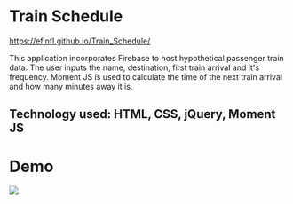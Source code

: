 # Train Schedule
https://efinfl.github.io/Train_Schedule/

This application incorporates Firebase to host hypothetical passenger train data. The user inputs the name, destination, first train arrival and it's frequency. Moment JS is used to calculate the time of the next train arrival and how many minutes away it is.

## Technology used: HTML, CSS, jQuery, Moment JS

# Demo
<img src="https://github.com/efinfl/Train_Schedule_Using_Firebase/blob/master/Train_Schedule_Demo.gif">

